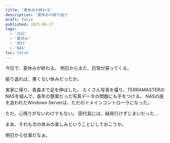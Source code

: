 ```yaml
---
title: '夏休みが終わる'
description: '夏休みの振り返り'
draft: false
published: 2025-08-17
tags:
  - '日記'
  - '夏休み'
  - '旅行'
  - 'NAS'
toc: false
---
```


今日で、夏休みが終わる。
明日からまた、日常が戻ってくる。

振り返れば、悪くない休みだったか。

実家に帰り、青森まで足を伸ばした。
たくさん写真を撮り、TERRAMASTERのNASを組んで、長年の懸案だった写真データの問題にも手をつける。
NASの座を追われたWindows Serverは、ただのドメインコントローラになった。

ただ、心残りがないわけでもない。
田代島には、結局行けずじまいだった…

まあ、それも次の休みの楽しみということにしておこうか。

明日から仕事だなぁ。